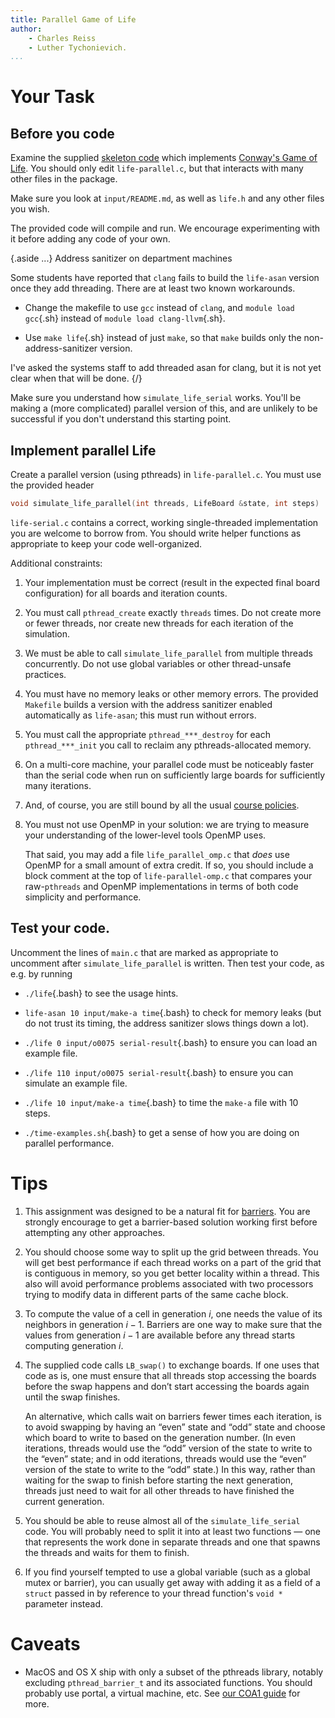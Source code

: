 ```yaml
---
title: Parallel Game of Life
author:
    - Charles Reiss
    - Luther Tychonievich. 
...
```


# Your Task

## Before you code

Examine the supplied [skeleton code](files/life-c-skeleton.tar.gz) which implements [Conway's Game of Life](https://en.wikipedia.org/wiki/Conway's_Game_of_Life).
You should only edit `life-parallel.c`, but that interacts with many other files in the package.

Make sure you look at `input/README.md`, as well as `life.h` and any other files you wish.

The provided code will compile and run.
We encourage experimenting with it before adding any code of your own.

{.aside ...} Address sanitizer on department machines

Some students have reported that `clang` fails to build the `life-asan` version once they add threading.
There are at least two known workarounds.

- Change the makefile to use `gcc` instead of `clang`, and `module load gcc`{.sh} instead of `module load clang-llvm`{.sh}.

- Use `make life`{.sh} instead of just `make`, so that `make` builds only the non-address-sanitizer version.

I've asked the systems staff to add threaded asan for clang, but it is not yet clear when that will be done.
{/}

Make sure you understand how `simulate_life_serial` works.
You'll be making a (more complicated) parallel version of this, and are unlikely to be successful if you don't understand this starting point.

## Implement parallel Life

Create a parallel version (using pthreads) in `life-parallel.c`.
You must use the provided header

````c
void simulate_life_parallel(int threads, LifeBoard &state, int steps)
````

`life-serial.c` contains a correct, working single-threaded implementation you are welcome to borrow from. 
You should write helper functions as appropriate to keep your code well-organized.


Additional constraints:

1. Your implementation must be correct (result in the expected final board configuration) for all boards and iteration counts.

1. You must call `pthread_create` exactly `threads` times. Do not create more or fewer threads, nor create new threads for each iteration of the simulation.

1. We must be able to call `simulate_life_parallel` from multiple threads concurrently. Do not use global variables or other thread-unsafe practices.

1. You must have no memory leaks or other memory errors. The provided `Makefile` builds a version with the address sanitizer enabled automatically as `life-asan`; this must run without errors.

1. You must call the appropriate `pthread_***_destroy` for each `pthread_***_init` you call to reclaim any pthreads-allocated memory.

1. On a multi-core machine, your parallel code must be noticeably faster than the serial code when run on sufficiently large boards for sufficiently many iterations.

1. And, of course, you are still bound by all the usual [course policies](policies.html#write-your-own-code).

1. You must not use OpenMP in your solution: we are trying to measure your understanding of the lower-level tools OpenMP uses.
    
    That said, you may add a file `life_parallel_omp.c` that *does* use OpenMP for a small amount of extra credit.
    If so, you should include a block comment at the top of `life-parallel-omp.c` that compares your raw-`pthreads` and OpenMP implementations in terms of both code simplicity and performance.

## Test your code.

Uncomment the lines of `main.c` that are marked as appropriate to uncomment after `simulate_life_parallel` is written. Then test your code, as e.g. by running

- `./life`{.bash} to see the usage hints.

- `life-asan 10 input/make-a time`{.bash} to check for memory leaks (but do not trust its timing, the address sanitizer slows things down a lot).

- `./life 0 input/o0075 serial-result`{.bash} to ensure you can load an example file.

- `./life 110 input/o0075 serial-result`{.bash} to ensure you can simulate an example file.

- `./life 10 input/make-a time`{.bash} to time the `make-a` file with 10 steps.

- `./time-examples.sh`{.bash} to get a sense of how you are doing on parallel performance.

# Tips

1.
    This assignment was designed to be a natural fit for [barriers](pthreads.html#barrier). You are strongly encourage to get a barrier-based solution working first before attempting any other approaches.

1.
    You should choose some way to split up the grid between threads. You will get best performance if each thread works on a part of the grid that is contiguous in memory, so you get better locality within a thread. This also will avoid performance problems associated with two processors trying to modify data in different parts of the same cache block.

1.
    To compute the value of a cell in generation $i$, one needs the value of its neighbors in generation $i-1$. Barriers are one way to make sure that the values from generation $i-1$ are available before any thread starts computing generation $i$.

1.
    The supplied code calls `LB_swap()` to exchange boards. If one uses that code as is, one must ensure that all threads stop accessing the boards before the swap happens and don’t start accessing the boards again until the swap finishes.

    An alternative, which calls wait on barriers fewer times each iteration, is to avoid swapping by having an “even” state and “odd” state and choose which board to write to based on the generation number. (In even iterations, threads would use the “odd” version of the state to write to the “even” state; and in odd iterations, threads would use the “even” version of the state to write to the “odd” state.) In this way, rather than waiting for the swap to finish before starting the next generation, threads just need to wait for all other threads to have finished the current generation.

1.
    You should be able to reuse almost all of the `simulate_life_serial` code. You will probably need to split it into at least two functions — one that represents the work done in separate threads and one that spawns the threads and waits for them to finish.

1.
    If you find yourself tempted to use a global variable (such as a global mutex or barrier), you can usually get away with adding it as a field of a `struct` passed in by reference to your thread function's `void *` parameter instead.

# Caveats

- MacOS and OS X ship with only a subset of the pthreads library, notably excluding `pthread_barrier_t` and its associated functions.
    You should probably use portal, a virtual machine, etc. See [our COA1 guide](../../COA1/F2019/lab04-tools.html#how-to-on-portal) for more.
